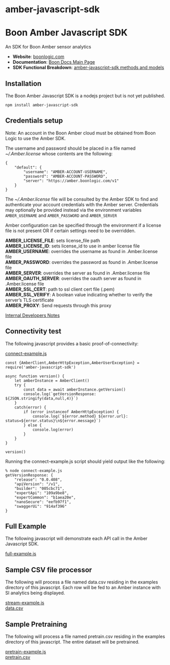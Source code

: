 # amber-javascript-sdk

# Boon Amber Javascript SDK

An SDK for Boon Amber sensor analytics

- __Website__: [boonlogic.com](https://boonlogic.com)
- __Documentation__: [Boon Docs Main Page](https://docs.boonlogic.com)
- __SDK Functional Breakdown__: [amber-javascript-sdk methods and models](https://boonlogic.github.io/amber-javascript-sdk/docs/index.html)

## Installation

The Boon Amber Javascript SDK is a nodejs project but is not yet published.

```
npm install amber-javascript-sdk
```

## Credentials setup
Note: An account in the Boon Amber cloud must be obtained from Boon Logic to use the Amber SDK.

The username and password should be placed in a file named _~/.Amber.license_ whose contents are the following:

```
{
    "default": {
        "username": "AMBER-ACCOUNT-USERNAME",
        "password": "AMBER-ACCOUNT-PASSWORD",
        "server": "https://amber.boonlogic.com/v1"
    }
}
```

The _~/.Amber.license_ file will be consulted by the Amber SDK to find and authenticate your account credentials with the Amber server. Credentials may optionally be provided instead via the environment variables `AMBER_USERNAME` and `AMBER_PASSWORD` and `AMBER_SERVER`

Amber configuration can be specified through the environment if a license file is not present OR if
certain settings need to be overridden.

**AMBER_LICENSE_FILE**: sets license_file path<br>
**AMBER_LICENSE_ID**: sets license_id to use in amber license file<br>
**AMBER_USERNAME**: overrides the username as found in .Amber.license file<br>
**AMBER_PASSWORD**: overrides the password as found in .Amber.license file<br>
**AMBER_SERVER**: overrides the server as found in .Amber.license file<br>
**AMBER_OAUTH_SERVER**: overrides the oauth server as found in .Amber.license file<br>
**AMBER_SSL_CERT**: path to ssl client cert file (.pem)<br>
**AMBER_SSL_VERIFY**: A boolean value indicating whether to verify the server’s TLS certificate<br>
**AMBER_PROXY**: Send requests through this proxy<br>

[Internal Developers Notes](README-dev.md)

## Connectivity test

The following javascript provides a basic proof-of-connectivity:

[connect-example.js](examples/connect-example.js)

```
const {AmberClient,AmberHttpException,AmberUserException} = require('amber-javascript-sdk')

async function version() {
    let amberInstance = AmberClient()
    try {
        const data = await amberInstance.getVersion()
        console.log(`getVersionResponse: ${JSON.stringify(data,null,4)}`)
    }
    catch(error) {
        if (error instanceof AmberHttpException) {
            console.log(`${error.method} ${error.url}: status=${error.status}\n${error.message}`)
        } else {
            console.log(error)
        }
    }
}

version()
```

Running the connect-example.js script should yield output like the following:

```
% node connect-example.js 
getVersionResponse: {
    "release": "0.0.408",
    "apiVersion": "/v1",
    "builder": "005cbc71",
    "expertApi": "109a9be8",
    "expertCommon": "b1aea20e",
    "nanoSecure": "eefb97f1",
    "swaggerUi": "914af396"
}
```

## Full Example

The following javascript will demonstrate each API call in the Amber Javascript SDK.

[full-example.js](examples/full-example.js)

## Sample CSV file processor

The following will process a file named data.csv residing in the examples directory of this javascript.
Each row will be fed to an Amber instance with SI analytics being displayed.

[stream-example.js](examples/stream-example.js)<br>
[data.csv](examples/data.csv)

## Sample Pretraining

The following will process a file named pretrain.csv residing in the examples directory of this javascript.
The entire dataset will be pretrained.

[pretrain-example.js](examples/pretrain-example.js)<br>
[pretrain.csv](examples/pretrain.csv)

